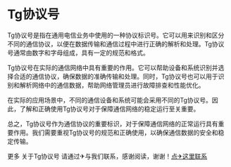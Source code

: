 # Tg协议号

Tg协议号是指在通用电信业务中使用的一种协议标识号。它可以用来识别和区分不同的通信协议，以便在数据传输和通信过程中进行正确的解析和处理。Tg协议号通常由数字和字母组成，具有一定的规范和格式。

Tg协议号在实际的通信网络中具有重要的作用。它可以帮助设备和系统识别并选择合适的通信协议，确保数据的准确传输和处理。同时，Tg协议号也可以用于识别和解析网络中的通信数据，帮助网络管理员进行故障排查和性能优化。

在实际的应用场景中，不同的通信设备和系统可能会采用不同的Tg协议号。因此，了解和正确使用Tg协议号对于保障通信网络的稳定运行至关重要。

总之，Tg协议号作为通信协议的重要标识，对于保障通信网络的正常运行具有重要作用。我们需要重视Tg协议号的规范和正确使用，以确保通信数据的安全和稳定传输。

更多 关于Tg协议号 请通过✈与我们联系，感谢阅读，谢谢！[点✈这里联系](https://t.me/pt99bot)